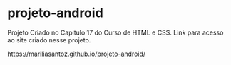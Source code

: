 # projeto-android
Projeto Criado no Capitulo 17 do Curso de HTML e CSS.
Link para acesso ao site criado nesse projeto.

https://mariliasantoz.github.io/projeto-android/
